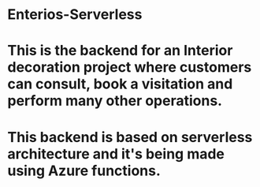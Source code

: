 # Enterios-Serverless

# This is the backend for an Interior decoration project where customers can consult, book a visitation and perform many other operations.
# This backend is based on serverless architecture and it's being made using Azure functions.
